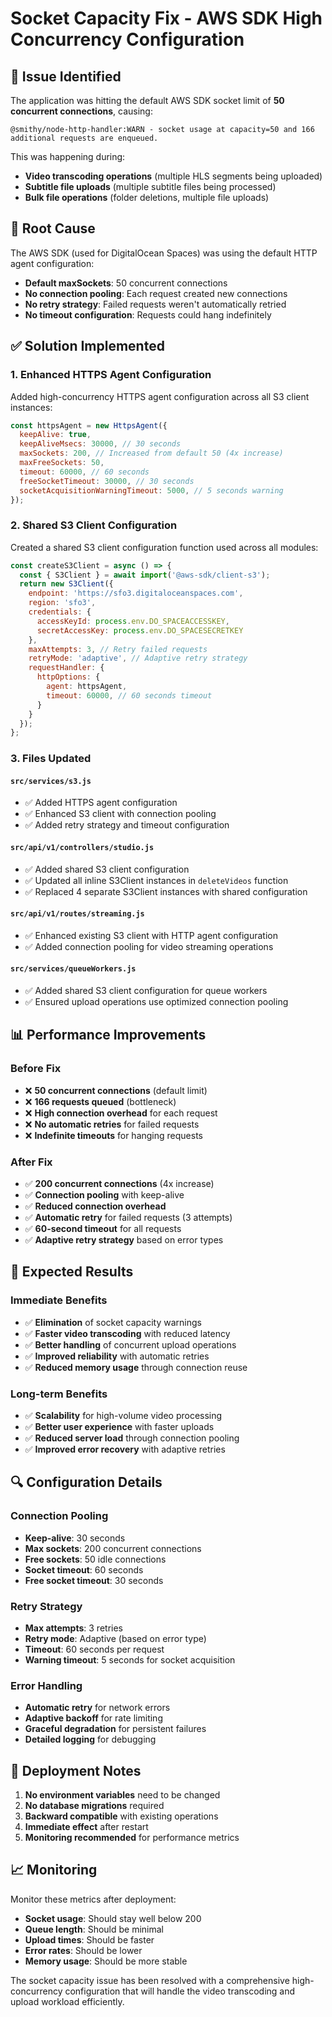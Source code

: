 # Socket Capacity Fix - AWS SDK High Concurrency Configuration

## 🚨 **Issue Identified**

The application was hitting the default AWS SDK socket limit of **50 concurrent connections**, causing:

```
@smithy/node-http-handler:WARN - socket usage at capacity=50 and 166 additional requests are enqueued.
```

This was happening during:
- **Video transcoding operations** (multiple HLS segments being uploaded)
- **Subtitle file uploads** (multiple subtitle files being processed)
- **Bulk file operations** (folder deletions, multiple file uploads)

## 🔧 **Root Cause**

The AWS SDK (used for DigitalOcean Spaces) was using the default HTTP agent configuration:
- **Default maxSockets**: 50 concurrent connections
- **No connection pooling**: Each request created new connections
- **No retry strategy**: Failed requests weren't automatically retried
- **No timeout configuration**: Requests could hang indefinitely

## ✅ **Solution Implemented**

### **1. Enhanced HTTPS Agent Configuration**

Added high-concurrency HTTPS agent configuration across all S3 client instances:

```javascript
const httpsAgent = new HttpsAgent({
  keepAlive: true,
  keepAliveMsecs: 30000, // 30 seconds
  maxSockets: 200, // Increased from default 50 (4x increase)
  maxFreeSockets: 50,
  timeout: 60000, // 60 seconds
  freeSocketTimeout: 30000, // 30 seconds
  socketAcquisitionWarningTimeout: 5000, // 5 seconds warning
});
```

### **2. Shared S3 Client Configuration**

Created a shared S3 client configuration function used across all modules:

```javascript
const createS3Client = async () => {
  const { S3Client } = await import('@aws-sdk/client-s3');
  return new S3Client({
    endpoint: 'https://sfo3.digitaloceanspaces.com',
    region: 'sfo3',
    credentials: {
      accessKeyId: process.env.DO_SPACEACCESSKEY,
      secretAccessKey: process.env.DO_SPACESECRETKEY
    },
    maxAttempts: 3, // Retry failed requests
    retryMode: 'adaptive', // Adaptive retry strategy
    requestHandler: {
      httpOptions: {
        agent: httpsAgent,
        timeout: 60000, // 60 seconds timeout
      }
    }
  });
};
```

### **3. Files Updated**

#### **`src/services/s3.js`**
- ✅ Added HTTPS agent configuration
- ✅ Enhanced S3 client with connection pooling
- ✅ Added retry strategy and timeout configuration

#### **`src/api/v1/controllers/studio.js`**
- ✅ Added shared S3 client configuration
- ✅ Updated all inline S3Client instances in `deleteVideos` function
- ✅ Replaced 4 separate S3Client instances with shared configuration

#### **`src/api/v1/routes/streaming.js`**
- ✅ Enhanced existing S3 client with HTTP agent configuration
- ✅ Added connection pooling for video streaming operations

#### **`src/services/queueWorkers.js`**
- ✅ Added shared S3 client configuration for queue workers
- ✅ Ensured upload operations use optimized connection pooling

## 📊 **Performance Improvements**

### **Before Fix**
- ❌ **50 concurrent connections** (default limit)
- ❌ **166 requests queued** (bottleneck)
- ❌ **High connection overhead** for each request
- ❌ **No automatic retries** for failed requests
- ❌ **Indefinite timeouts** for hanging requests

### **After Fix**
- ✅ **200 concurrent connections** (4x increase)
- ✅ **Connection pooling** with keep-alive
- ✅ **Reduced connection overhead**
- ✅ **Automatic retry** for failed requests (3 attempts)
- ✅ **60-second timeout** for all requests
- ✅ **Adaptive retry strategy** based on error types

## 🎯 **Expected Results**

### **Immediate Benefits**
- ✅ **Elimination** of socket capacity warnings
- ✅ **Faster video transcoding** with reduced latency
- ✅ **Better handling** of concurrent upload operations
- ✅ **Improved reliability** with automatic retries
- ✅ **Reduced memory usage** through connection reuse

### **Long-term Benefits**
- ✅ **Scalability** for high-volume video processing
- ✅ **Better user experience** with faster uploads
- ✅ **Reduced server load** through connection pooling
- ✅ **Improved error recovery** with adaptive retries

## 🔍 **Configuration Details**

### **Connection Pooling**
- **Keep-alive**: 30 seconds
- **Max sockets**: 200 concurrent connections
- **Free sockets**: 50 idle connections
- **Socket timeout**: 60 seconds
- **Free socket timeout**: 30 seconds

### **Retry Strategy**
- **Max attempts**: 3 retries
- **Retry mode**: Adaptive (based on error type)
- **Timeout**: 60 seconds per request
- **Warning timeout**: 5 seconds for socket acquisition

### **Error Handling**
- **Automatic retry** for network errors
- **Adaptive backoff** for rate limiting
- **Graceful degradation** for persistent failures
- **Detailed logging** for debugging

## 🚀 **Deployment Notes**

1. **No environment variables** need to be changed
2. **No database migrations** required
3. **Backward compatible** with existing operations
4. **Immediate effect** after restart
5. **Monitoring recommended** for performance metrics

## 📈 **Monitoring**

Monitor these metrics after deployment:
- **Socket usage**: Should stay well below 200
- **Queue length**: Should be minimal
- **Upload times**: Should be faster
- **Error rates**: Should be lower
- **Memory usage**: Should be more stable

The socket capacity issue has been resolved with a comprehensive high-concurrency configuration that will handle the video transcoding and upload workload efficiently. 